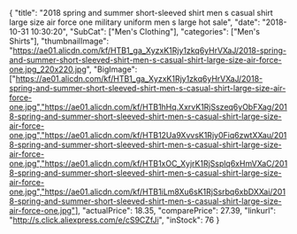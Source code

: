 {
	"title": "2018 spring and summer short-sleeved shirt men s casual shirt large size air force one military uniform men s large hot sale",
	"date": "2018-10-31 10:30:20",
	"SubCat": ["Men's Clothing"],
	"categories": ["Men's Shirts"],
	"thumbnailImage": "https://ae01.alicdn.com/kf/HTB1_ga_XyzxK1Rjy1zkq6yHrVXaJ/2018-spring-and-summer-short-sleeved-shirt-men-s-casual-shirt-large-size-air-force-one.jpg_220x220.jpg",
	"BigImage": ["https://ae01.alicdn.com/kf/HTB1_ga_XyzxK1Rjy1zkq6yHrVXaJ/2018-spring-and-summer-short-sleeved-shirt-men-s-casual-shirt-large-size-air-force-one.jpg","https://ae01.alicdn.com/kf/HTB1hHq.XxrvK1RjSszeq6yObFXag/2018-spring-and-summer-short-sleeved-shirt-men-s-casual-shirt-large-size-air-force-one.jpg","https://ae01.alicdn.com/kf/HTB12Ua9XvvsK1Rjy0Fiq6zwtXXau/2018-spring-and-summer-short-sleeved-shirt-men-s-casual-shirt-large-size-air-force-one.jpg","https://ae01.alicdn.com/kf/HTB1xOC_XyjrK1RjSsplq6xHmVXaC/2018-spring-and-summer-short-sleeved-shirt-men-s-casual-shirt-large-size-air-force-one.jpg","https://ae01.alicdn.com/kf/HTB1iLm8Xu6sK1RjSsrbq6xbDXXai/2018-spring-and-summer-short-sleeved-shirt-men-s-casual-shirt-large-size-air-force-one.jpg"],
	"actualPrice": 18.35,
	"comparePrice": 27.39,
	"linkurl": "http://s.click.aliexpress.com/e/cS9CZfJi",
	"inStock": 76
}
